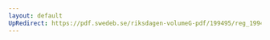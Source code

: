 ```yaml
---
layout: default
UpRedirect: https://pdf.swedeb.se/riksdagen-volumeG-pdf/199495/reg_199495/reg_199495_0513.pdf
---
```

